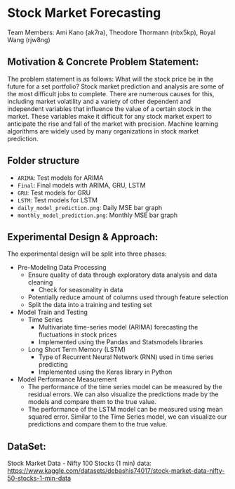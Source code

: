 # Stock Market Forecasting #
Team Members: Ami Kano (ak7ra), Theodore Thormann (nbx5kp), Royal Wang (rjw8ng)

## Motivation & Concrete Problem Statement:

The problem statement is as follows: What will the stock price be in the future for a set portfolio? Stock market prediction and analysis are some of the most difficult jobs to complete. There are numerous causes for this, including market volatility and a variety of other dependent and independent variables that influence the value of a certain stock in the market. These variables make it difficult for any stock market expert to anticipate the rise and fall of the market with precision. Machine learning algorithms are widely used by many organizations in stock market prediction. 

## Folder structure
* `ARIMA`: Test models for ARIMA
* `Final`: Final models with ARIMA, GRU, LSTM
* `GRU`: Test models for GRU
* `LSTM`: Test models for LSTM
* `daily_model_prediction.png`: Daily MSE bar graph
* `monthly_model_prediction.png`: Monthly MSE bar graph

## Experimental Design & Approach:

The experimental design will be split into three phases:
- Pre-Modeling Data Processing
  - Ensure quality of data through exploratory data analysis and data cleaning
      - Check for seasonality in data
  - Potentially reduce amount of columns used through feature selection
  - Split the data into a training and testing set
- Model Train and Testing
  - Time Series
    - Multivariate time-series model (ARIMA) forecasting the fluctuations in stock prices
    - Implemented using the Pandas and Statsmodels libraries
  - Long Short Term Memory (LSTM)
    - Type of Recurrent Neural Network (RNN) used in time series predicting
    - Implemented using the Keras library in Python
- Model Performance Measurement
  - The performance of the time series model can be measured by the residual errors. We can also visualize the predictions made by the models and compare them to the true value.
  - The performance of the LSTM model can be measured using mean squared error. Similar to the Time Series model, we can visualize our predictions and compare them to the true value.


## DataSet:

Stock Market Data - Nifty 100 Stocks (1 min) data:
https://www.kaggle.com/datasets/debashis74017/stock-market-data-nifty-50-stocks-1-min-data
